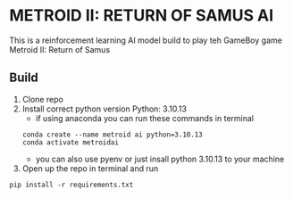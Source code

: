 # METROID II: RETURN OF SAMUS AI
This is a reinforcement learning AI model build to play teh GameBoy game Metroid II: Return of Samus

## Build
1. Clone repo
2. Install correct python version Python: 3.10.13
    * if using anaconda you can run these commands in terminal
    ```
    conda create --name metroid ai python=3.10.13
    conda activate metroidai
    ```
    * you can also use pyenv or just insall python 3.10.13 to your machine
3. Open up the repo in terminal and run
```
pip install -r requirements.txt
```
